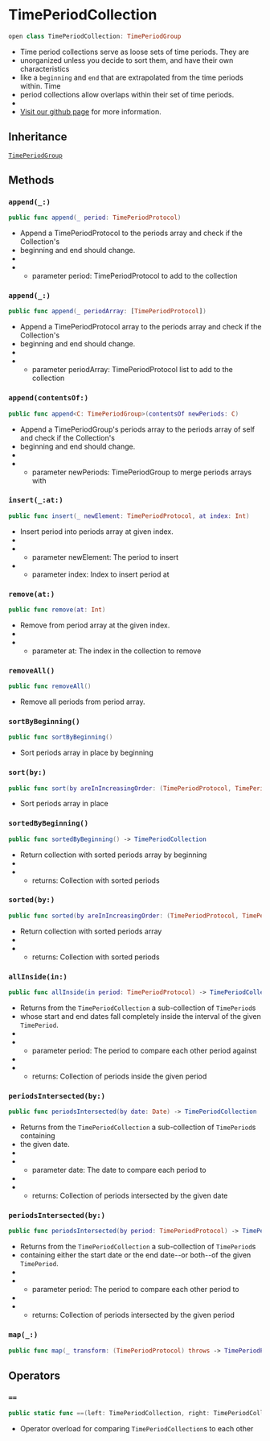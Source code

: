 # TimePeriodCollection

``` swift
open class TimePeriodCollection: TimePeriodGroup 
```

  - Time period collections serve as loose sets of time periods. They are
  - unorganized unless you decide to sort them, and have their own characteristics
  - like a `beginning` and `end` that are extrapolated from the time periods within. Time
  - period collections allow overlaps within their set of time periods.
  - 
  - [Visit our github page](https://github.com/MatthewYork/DateTools#time-period-collections) for more information.

## Inheritance

[`TimePeriodGroup`](/TimePeriodGroup)

## Methods

### `append(_:)`

``` swift
public func append(_ period: TimePeriodProtocol) 
```

  - Append a TimePeriodProtocol to the periods array and check if the Collection's
  - beginning and end should change.
  - 
  -   - parameter period: TimePeriodProtocol to add to the collection

### `append(_:)`

``` swift
public func append(_ periodArray: [TimePeriodProtocol]) 
```

  - Append a TimePeriodProtocol array to the periods array and check if the Collection's
  - beginning and end should change.
  - 
  -   - parameter periodArray: TimePeriodProtocol list to add to the collection

### `append(contentsOf:)`

``` swift
public func append<C: TimePeriodGroup>(contentsOf newPeriods: C) 
```

  - Append a TimePeriodGroup's periods array to the periods array of self and check if the Collection's
  - beginning and end should change.
  - 
  -   - parameter newPeriods: TimePeriodGroup to merge periods arrays with

### `insert(_:at:)`

``` swift
public func insert(_ newElement: TimePeriodProtocol, at index: Int) 
```

  - Insert period into periods array at given index.
  - 
  -   - parameter newElement: The period to insert
  -   - parameter index: Index to insert period at

### `remove(at:)`

``` swift
public func remove(at: Int) 
```

  - Remove from period array at the given index.
  - 
  -   - parameter at: The index in the collection to remove

### `removeAll()`

``` swift
public func removeAll() 
```

  - Remove all periods from period array.

### `sortByBeginning()`

``` swift
public func sortByBeginning() 
```

  - Sort periods array in place by beginning

### `sort(by:)`

``` swift
public func sort(by areInIncreasingOrder: (TimePeriodProtocol, TimePeriodProtocol) -> Bool) 
```

  - Sort periods array in place

### `sortedByBeginning()`

``` swift
public func sortedByBeginning() -> TimePeriodCollection 
```

  - Return collection with sorted periods array by beginning
  - 
  -   - returns: Collection with sorted periods

### `sorted(by:)`

``` swift
public func sorted(by areInIncreasingOrder: (TimePeriodProtocol, TimePeriodProtocol) -> Bool) -> TimePeriodCollection 
```

  - Return collection with sorted periods array
  - 
  -   - returns: Collection with sorted periods

### `allInside(in:)`

``` swift
public func allInside(in period: TimePeriodProtocol) -> TimePeriodCollection 
```

  - Returns from the `TimePeriodCollection` a sub-collection of `TimePeriod`s
  - whose start and end dates fall completely inside the interval of the given `TimePeriod`.
  - 
  -   - parameter period: The period to compare each other period against
  - 
  -   - returns: Collection of periods inside the given period

### `periodsIntersected(by:)`

``` swift
public func periodsIntersected(by date: Date) -> TimePeriodCollection 
```

  - Returns from the `TimePeriodCollection` a sub-collection of `TimePeriod`s containing
  - the given date.
  - 
  -   - parameter date: The date to compare each period to
  - 
  -   - returns: Collection of periods intersected by the given date

### `periodsIntersected(by:)`

``` swift
public func periodsIntersected(by period: TimePeriodProtocol) -> TimePeriodCollection 
```

  - Returns from the `TimePeriodCollection` a sub-collection of `TimePeriod`s
  - containing either the start date or the end date--or both--of the given `TimePeriod`.
  - 
  -   - parameter period: The period to compare each other period to
  - 
  -   - returns: Collection of periods intersected by the given period

### `map(_:)`

``` swift
public func map(_ transform: (TimePeriodProtocol) throws -> TimePeriodProtocol) rethrows -> TimePeriodCollection 
```

## Operators

### `==`

``` swift
public static func ==(left: TimePeriodCollection, right: TimePeriodCollection) -> Bool 
```

  - Operator overload for comparing `TimePeriodCollection`s to each other
